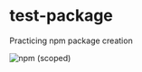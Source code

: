 # test-package
Practicing npm package creation

![npm (scoped)](https://img.shields.io/npm/v/@marissa.vw/test-package?style=flat-square)
